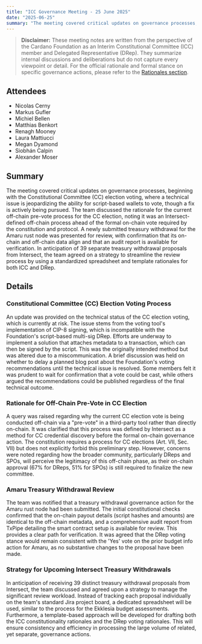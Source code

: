 ```yaml
---
title: "ICC Governance Meeting - 25 June 2025"
date: "2025-06-25"
summary: "The meeting covered critical updates on governance processes, beginning with the Constitutional Committee (CC) election voting, where a technical issue is jeopardizing the ability for script-based wallets to vote, though a fix is actively being pursued. The team discussed the rationale for the current off-chain pre-vote process for the CC election, noting it was an Intersect-defined off-chain process ahead of the formal on-chain vote required by the constitution and protocol. A newly submitted treasury withdrawal for the Amaru rust node was presented for review, with confirmation that its on-chain and off-chain data align and that an audit report is available for verification. In anticipation of 39 separate treasury withdrawal proposals from Intersect, the team agreed on a strategy to streamline the review process by using a standardized spreadsheet and template rationales for both ICC and DRep."
---
```


> **Disclaimer:** These meeting notes are written from the perspective of the Cardano Foundation as an Interim Constitutional Committee (ICC) member and Delegated Representative (DRep). They summarize internal discussions and deliberations but do not capture every viewpoint or detail. For the official rationale and formal stance on specific governance actions, please refer to the [Rationales section](../Rationales/README.md).

## Attendees  

- Nicolas Cerny  
- Markus Gufler
- Michiel Bellen
- Matthias Benkort  
- Renagh Mooney  
- Laura Mattiucci  
- Megan Dyamond
- Siobhán Calpin  
- Alexander Moser  

## Summary  

The meeting covered critical updates on governance processes, beginning with the Constitutional Committee (CC) election voting, where a technical issue is jeopardizing the ability for script-based wallets to vote, though a fix is actively being pursued. The team discussed the rationale for the current off-chain pre-vote process for the CC election, noting it was an Intersect-defined off-chain process ahead of the formal on-chain vote required by the constitution and protocol. A newly submitted treasury withdrawal for the Amaru rust node was presented for review, with confirmation that its on-chain and off-chain data align and that an audit report is available for verification. In anticipation of 39 separate treasury withdrawal proposals from Intersect, the team agreed on a strategy to streamline the review process by using a standardized spreadsheet and template rationales for both ICC and DRep.

## Details  

### Constitutional Committee (CC) Election Voting Process

An update was provided on the technical status of the CC election voting, which is currently at risk. The issue stems from the voting tool's implementation of CIP-8 signing, which is incompatible with the Foundation's script-based multi-sig DRep. Efforts are underway to implement a solution that attaches metadata to a transaction, which can then be signed by the script. This was the originally intended method but was altered due to a miscommunication. A brief discussion was held on whether to delay a planned blog post about the Foundation's voting recommendations until the technical issue is resolved. Some members felt it was prudent to wait for confirmation that a vote could be cast, while others argued the recommendations could be published regardless of the final technical outcome.

### Rationale for Off-Chain Pre-Vote in CC Election

A query was raised regarding why the current CC election vote is being conducted off-chain via a "pre-vote" in a third-party tool rather than directly on-chain. It was clarified that this process was defined by Intersect as a method for CC credential discovery before the formal on-chain governance action. The constitution requires a process for CC elections (Art. VII, Sec. VII) but does not explicitly forbid this preliminary step. However, concerns were noted regarding how the broader community, particularly DReps and SPOs, will perceive the legitimacy of this off-chain phase, as their on-chain approval (67% for DReps, 51% for SPOs) is still required to finalize the new committee.

### Amaru Treasury Withdrawal Review

The team was notified that a treasury withdrawal governance action for the Amaru rust node had been submitted. The initial constitutional checks confirmed that the on-chain payout details (script hashes and amounts) are identical to the off-chain metadata, and a comprehensive audit report from TxPipe detailing the smart contract setup is available for review. This provides a clear path for verification. It was agreed that the DRep voting stance would remain consistent with the 'Yes' vote on the prior budget info action for Amaru, as no substantive changes to the proposal have been made.

### Strategy for Upcoming Intersect Treasury Withdrawals

In anticipation of receiving 39 distinct treasury withdrawal proposals from Intersect, the team discussed and agreed upon a strategy to manage the significant review workload. Instead of tracking each proposal individually on the team's standard Jira project board, a dedicated spreadsheet will be used, similar to the process for the Ekklesia budget assessments. Furthermore, a template-based approach will be developed for drafting both the ICC constitutionality rationales and the DRep voting rationales. This will ensure consistency and efficiency in processing the large volume of related, yet separate, governance actions.